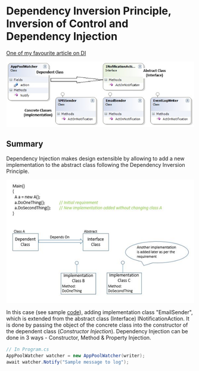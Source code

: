 # Dependency Inversion Principle, Inversion of Control and Dependency Injection

[One of  my favourite article on DI](https://www.codeproject.com/Articles/615139/An-Absolute-Beginners-Tutorial-on-Dependency-Inver)

![Alt text](/images/ioc-class-design.jpg)

## Summary
Dependency Injection makes design extensible by allowing to add a new implementation to the abstract class following the Dependency Inversion Principle.

![Alt text](/images/di-explanation.jpg)

In this case (see sample [code](/src/DependencyInjection)), adding implementation class "EmailSender", which is extended from the abstract class (Interface) INotificationAction. It is done by passing the object of the concrete class into the constructor of the dependent class (*Constructor Injection*). Dependency Injection can be done in 3 ways - Constructor, Method & Property Injection.

```csharp
// In Program.cs
AppPoolWatcher watcher = new AppPoolWatcher(writer);
await watcher.Notify("Sample message to log");
```

